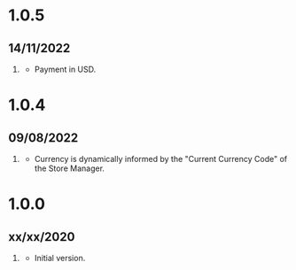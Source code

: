# 1.0.5
## 14/11/2022
1. [](#changed)
   * Payment in USD.

# 1.0.4
## 09/08/2022
1. [](#changed)
   * Currency is dynamically informed by the "Current Currency Code" of the Store Manager.
   
# 1.0.0
## xx/xx/2020

1. [](#new)
   * Initial version.